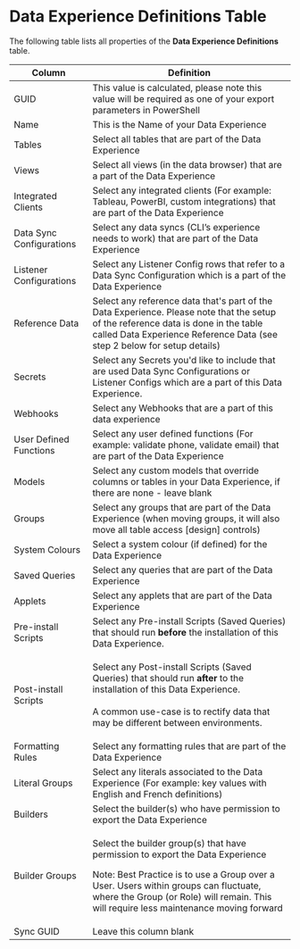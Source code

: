 # Data Experience Definitions Table

The following table lists all properties of the **Data Experience Definitions** table.

| Column                   | Definition                                                                                                                                                                                                                                                                     |
| ------------------------ | ------------------------------------------------------------------------------------------------------------------------------------------------------------------------------------------------------------------------------------------------------------------------------ |
| GUID                     | This value is calculated, please note this value will be required as one of your export parameters in PowerShell                                                                                                                                                               |
| Name                     | This is the Name of your Data Experience                                                                                                                                                                                                                                       |
| Tables                   | Select all tables that are part of the Data Experience                                                                                                                                                                                                                         |
| Views                    | Select all views (in the data browser) that are a part of the Data Experience                                                                                                                                                                                                  |
| Integrated Clients       | Select any integrated clients (For example: Tableau, PowerBI, custom integrations) that are part of the Data Experience                                                                                                                                                        |
| Data Sync Configurations | Select any data syncs (CLI’s experience needs to work) that are part of the Data Experience                                                                                                                                                                                    |
| Listener Configurations  | Select any Listener Config rows that refer to a Data Sync Configuration which is a part of the Data Experience                                                                                                                                                                 |
| Reference Data           | Select any reference data that's part of the Data Experience. Please note that the setup of the reference data is done in the table called Data Experience Reference Data (see step 2 below for setup details)                                                                 |
| Secrets                  | Select any Secrets you'd like to include that are used Data Sync Configurations or Listener Configs which are a part of this Data Experience.                                                                                                                                  |
| Webhooks                 | Select any Webhooks that are a part of this data experience                                                                                                                                                                                                                    |
| User Defined Functions   | Select any user defined functions (For example: validate phone, validate email) that are part of the Data Experience                                                                                                                                                           |
| Models                   | Select any custom models that override columns or tables in your Data Experience, if there are none - leave blank                                                                                                                                                              |
| Groups                   | Select any groups that are part of the Data Experience (when moving groups, it will also move all table access \[design] controls)                                                                                                                                             |
| System Colours           | Select a system colour (if defined) for the Data Experience                                                                                                                                                                                                                    |
| Saved Queries            | Select any queries that are part of the Data Experience                                                                                                                                                                                                                        |
| Applets                  | Select any applets that are part of the Data Experience                                                                                                                                                                                                                        |
| Pre-install Scripts      | Select any Pre-install Scripts (Saved Queries) that should run **before** the installation of this Data Experience.                                                                                                                                                            |
| Post-install Scripts     | <p>Select any Post-install Scripts (Saved Queries) that should run <strong>after</strong> to the installation of this Data Experience.<br><br>A common use-case is to rectify data that may be different between environments.</p>                                             |
| Formatting Rules         | Select any formatting rules that are part of the Data Experience                                                                                                                                                                                                               |
| Literal Groups           | Select any literals associated to the Data Experience (For example: key values with English and French definitions)                                                                                                                                                            |
| Builders                 | Select the builder(s) who have permission to export the Data Experience                                                                                                                                                                                                        |
| Builder Groups           | <p>Select the builder group(s) that have permission to export the Data Experience<br></p><p>Note: Best Practice is to use a Group over a User. Users within groups can fluctuate, where the Group (or Role) will remain. This will require less maintenance moving forward</p> |
| Sync GUID                | Leave this column blank                                                                                                                                                                                                                                                        |